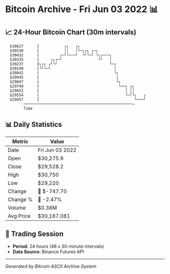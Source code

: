 # Bitcoin Archive - Fri Jun 03 2022 📊

## 📈 24-Hour Bitcoin Chart (30m intervals)

```
  $30627      ┤           ┌┐   ┌┐                              
  $30530      ┤           ││   │└─┐┌┐ ┌─┐                      
  $30432      ┤         ┌─┘└───┘  └┘└─┘ └┐┌───┐                
  $30335      ┤     ┌┐┌─┘                └┘   │                
  $30237      ┼┐┌┐ ┌┘└┘                       └─┐              
  $30140      ┤└┘└─┘                            │              
  $30042      ┤                                 └┐             
  $29945      ┤                                  │             
  $29847      ┤                                  └┐            
  $29749      ┤                                   └──┐ ┌┐      
  $29652      ┤                                      │ ││      
  $29554      ┤                                      └─┘└┐   ┌ 
  $29457      ┤                                          └───┘ 
        ────────────────────────────────────────────────→
        Time
```

## 📊 Daily Statistics

| Metric | Value |
|--------|-------|
| Date | Fri Jun 03 2022 |
| Open | $30,275.9 |
| Close | $29,528.2 |
| High | $30,750 |
| Low | $29,220 |
| Change | 🔴 $-747.70 |
| Change % | 🔴 -2.47% |
| Volume | $0.38M |
| Avg Price | $30,167.081 |

## 📅 Trading Session

- **Period:** 24 hours (48 x 30-minute intervals)
- **Data Source:** Binance Futures API

---
*Generated by Bitcoin-ASCII Archive System*

